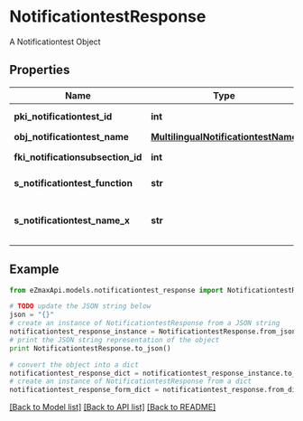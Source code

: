 # NotificationtestResponse

A Notificationtest Object

## Properties
Name | Type | Description | Notes
------------ | ------------- | ------------- | -------------
**pki_notificationtest_id** | **int** | The unique ID of the Notificationtest | 
**obj_notificationtest_name** | [**MultilingualNotificationtestName**](MultilingualNotificationtestName.md) |  | 
**fki_notificationsubsection_id** | **int** | The unique ID of the Notificationsubsection | 
**s_notificationtest_function** | **str** | The function name of the Notificationtest | 
**s_notificationtest_name_x** | **str** | The name of the Notificationtest in the language of the requester | 

## Example

```python
from eZmaxApi.models.notificationtest_response import NotificationtestResponse

# TODO update the JSON string below
json = "{}"
# create an instance of NotificationtestResponse from a JSON string
notificationtest_response_instance = NotificationtestResponse.from_json(json)
# print the JSON string representation of the object
print NotificationtestResponse.to_json()

# convert the object into a dict
notificationtest_response_dict = notificationtest_response_instance.to_dict()
# create an instance of NotificationtestResponse from a dict
notificationtest_response_form_dict = notificationtest_response.from_dict(notificationtest_response_dict)
```
[[Back to Model list]](../README.md#documentation-for-models) [[Back to API list]](../README.md#documentation-for-api-endpoints) [[Back to README]](../README.md)


